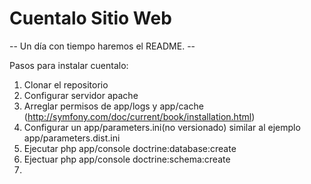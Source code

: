 Cuentalo Sitio Web
========================

-- Un día con tiempo haremos el README. --

Pasos para instalar cuentalo:

1. Clonar el repositorio
2. Configurar servidor apache
3. Arreglar permisos de app/logs y app/cache (http://symfony.com/doc/current/book/installation.html)
4. Configurar un app/parameters.ini(no versionado) similar al ejemplo app/parameters.dist.ini
5. Ejecutar php app/console doctrine:database:create
6. Ejectuar php app/console doctrine:schema:create
7. 